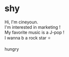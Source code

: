 # shy
Hi, I'm cineyoun.  
I'm interested in marketing !  
My favorite music is a  J-pop !  
I wanna b a rock star ⭐  

hungry